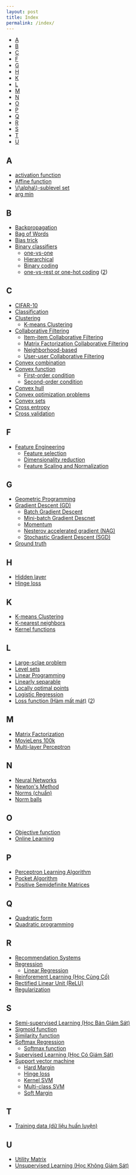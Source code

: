 ```yaml
---
layout: post
title: Index
permalink: /index/
---
```


<!-- MarkdownTOC -->

- [A](#a)
- [B](#b)
- [C](#c)
- [F](#f)
- [G](#g)
- [H](#h)
- [K](#k)
- [L](#l)
- [M](#m)
- [N](#n)
- [O](#o)
- [P](#p)
- [Q](#q)
- [R](#r)
- [S](#s)
- [T](#t)
- [U](#u)

<!-- /MarkdownTOC -->


<a name="a"></a>

## A
* [activation function](/2017/02/24/mlp/#-activation-functions)
* [Affine function](/2017/03/12/convexity/#-affine-functions)
* [\\(\alpha\\)-sublevel set](/2017/03/12/convexity/#-\\\alpha-\\-sublevel-sets)
* [arg min](/2017/01/01/kmeans/#ham-mat-mat-va-bai-toan-toi-uu)

<a name="b"></a>

## B

* [Backpropagation](/2017/02/24/mlp/#-backpropagation)
* [Bag of Words](/general/2017/02/06/featureengineering/#bag-of-words)
* [Bias trick](/2017/04/28/multiclasssmv/#-bias-trick)
* [Binary classifiers](/2017/02/11/binaryclassifiers/)
    - [one-vs-one](/2017/02/11/binaryclassifiers/#one-vs-one)
    - [Hierarchical](/2017/02/11/binaryclassifiers/#hierarchical-phan-tang)
    - [Binary coding](/2017/02/11/binaryclassifiers/#binary-coding)
    - [one-vs-rest or one-hot coding](/2017/02/11/binaryclassifiers/#one-vs-rest-hay-one-hot-coding) ([2](/2017/01/01/kmeans/#one-hot))

<a name="c"></a>

## C

* [CIFAR-10](/2017/04/28/multiclasssmv/#-bo-co-so-du-lieu-cifar)
* [Classification](/2016/12/27/categories/#classification-phan-loai)
* [Clustering](/2016/12/27/categories/#clustering-phan-nhom)    
    - [K-means Clustering](/2017/01/01/kmeans/)
* [Collaborative Filtering](/2017/05/24/collaborativefiltering/)
    - [Item-item Collaborative Filtering](/2017/05/24/collaborativefiltering/#-item-item-collaborative-filtering)
    - [Matrix Factorization Collaborative Filtering](/2017/05/31/matrixfactorization/)
    - [Neighborhood-based](/2017/05/24/collaborativefiltering/)
    - [User-user Collaborative Filtering](/2017/05/24/collaborativefiltering/#-user-user-collaborative-filtering)
* [Convex combination](/2017/03/12/convexity/#-convex-combination-va-convex-hulls)
* [Convex function](/2017/03/12/convexity/#-convex-functions)
    - [First-order condition](/2017/03/12/convexity/#-first-order-condition)
    - [Second-order condition](/2017/03/12/convexity/#-second-order-condition)
* [Convex hull](/2017/03/12/convexity/#-convex-combination-va-convex-hulls)
* [Convex optimization problems](/2017/03/19/convexopt/)
* [Convex sets](/2017/03/12/convexity/#-convex-sets)
* [Cross entropy](/2017/02/17/softmax/#-cross-entropy)
* [Cross validation](/2017/03/04/overfitting/#-cross-validation)

<a name="f"></a>

## F

* [Feature Engineering](/general/2017/02/06/featureengineering/)
    - [Feature selection](/general/2017/02/06/featureengineering/#feature-selection)
    - [Dimensionality reduction](/general/2017/02/06/featureengineering/#dimensionality-reduction)
    - [Feature Scaling and Normalization](/general/2017/02/06/featureengineering/#feature-scaling-and-normalization)
<a name="g"></a>

## G

* [Geometric Programming](/2017/03/19/convexopt/#-geometric-programming)
* [Gradient Descent (GD)](/2017/01/12/gradientdescent/)
    - [Batch Gradient Descent](/2017/01/16/gradientdescent2/#-batch-gradient-descent)
    - [Mini-batch Gradient Descnet](/2017/01/16/gradientdescent2/#-mini-batch-gradient-descent)
    - [Momentum](/2017/01/16/gradientdescent2/#-momentum)
    - [Nesterov accelerated gradient (NAG)](https://tiepvupsu.github.io/2017/01/16/gradientdescent2/#-nesterov-accelerated-gradient-nag)
    - [Stochastic Gradient Descent (SGD)](/2017/01/16/gradientdescent2/#-stochastic-gradient-descent)
* [Ground truth](/2017/01/08/knn/#ground-truth)

<a name="h"></a>

## H 

* [Hidden layer](/2017/02/24/mlp/#-layers)
* [Hinge loss](/2017/04/13/softmarginsmv/#-hinge-loss)

<a name="k"></a>

## K 

* [K-means Clustering](/2017/01/01/kmeans/)
* [K-nearest neighbors](/2017/01/08/knn/)
* [Kernel functions](/2017/04/22/kernelsmv/#-ham-so-kernel)
<a name="l"></a>

## L

* [Large-sclae problem](/2017/01/12/gradientdescent/#large-scale)
* [Level sets](/2017/01/12/gradientdescent/#duong-dong-muc-level-sets)
* [Linear Programming](/2017/03/19/convexopt/#-linear-programming)
* [Linearly separable](/2017/01/21/perceptron/#bai-toan-perceptron)
* [Locally optimal points](/2017/03/19/convexopt/#-optimal-and-locally-optimal-points)
* [Logistic Regression](/2017/01/27/logisticregression/)
* [Loss function (Hàm mất mát)](/2016/12/28/linearregression/#ham-mat-mat) ([2](/2017/01/01/kmeans/#ham-mat-mat-va-bai-toan-toi-uu))

<a name="m"></a>

## M 
* [Matrix Factorization](/2017/05/31/matrixfactorization/)
* [MovieLens 100k](/2017/05/17/contentbasedrecommendersys/#-bai-toan-voi-co-so-du-lieu-movielens-k)
* [Multi-layer Perceptron](/2017/02/24/mlp/)

<a name="n"></a>

## N 

* [Neural Networks](/2017/01/21/perceptron/#-mo-hinh-neural-network-dau-tien)
* [Newton's Method](/2017/01/16/gradientdescent2/#-mot-phuong-phap-toi-uu-don-gian-khac-newtons-method)
* [Norms (chuẩn)](https://tiepvupsu.github.io/math/#-norms-chuan)
* [Norm balls](/2017/03/12/convexity/#-norm-balls)

<a name="o"></a>

## O

* [Objective function](/2017/03/12/convexity/#-gioi-thieu)
* [Online Learning](/2017/01/16/gradientdescent2/#online-learning)

<a name="p"></a>

## P

* [Perceptron Learning Algorithm](/2017/01/21/perceptron/)
* [Pocket Algorithm](/2017/01/21/perceptron/#pocket-algorithm)
* [Positive Semidefinite Matrices](/2017/03/12/convexity/#positive-semidefinite)

<a name="q"></a>

## Q

* [Quadratic form](/2017/03/12/convexity/#-quadratic-forms)
* [Quadratic programming](/2017/03/19/convexopt/#-quadratic-programming)

<a name="r"></a>

## R
* [Recommendation Systems](/2017/05/17/contentbasedrecommendersys/)
* [Regression](/2016/12/27/categories/#regression-hoi-quy)
    - [Linear Regression](/2016/12/28/linearregression/)
* [Reinforement Learning (Học Củng Cố)](/2016/12/27/categories/#reinforcement-learning-hoc-cung-co)
* [Rectified Linear Unit (ReLU)](/2017/02/24/mlp/#-relu)
* [Regularization](/2017/03/04/overfitting/#-regularization)

<a name="s"></a>

## S 

* [Semi-supervised Learning (Học Bán Giám Sát)](/2016/12/27/categories/#semi-supervised-learning-hoc-ban-giam-sat)
* [Sigmoid function](/2017/01/27/logisticregression/#sigmoid-function)
* [Similarity function](/2017/05/24/collaborativefiltering/#-similarity-functions)
* [Softmax Regression](/2017/02/17/softmax/)
    - [Softmax function](/2017/02/17/softmax/#-softmax-function)
* [Supervised Learning (Học Có Giám Sát)](/2016/12/27/categories/#supervised-learning-hoc-co-giam-sat)
* [Support vector machine](/2017/04/09/smv/)
    - [Hard Margin](/2017/04/13/softmarginsmv/#hard-margin)
    - [Hinge loss](/2017/04/13/softmarginsmv/#-hinge-loss)
    - [Kernel SVM](/2017/04/22/kernelsmv/)
    - [Multi-class SVM](/2017/04/28/multiclasssmv/)
    - [Soft Margin](/2017/04/13/softmarginsmv/)

<a name="t"></a>

## T    

* [Training data (dữ liệu huấn luyện) ](/2016/12/27/categories/#supervised-learning-hoc-co-giam-sat)

<a name="u"></a>

## U
* [Utility Matrix](/2017/05/17/contentbasedrecommendersys/#-utility-matrix)
* [Unsupervised Learning (Học Không Giám Sát)](/2016/12/27/categories/#unsupervised-learning-hoc-khong-giam-sat)

